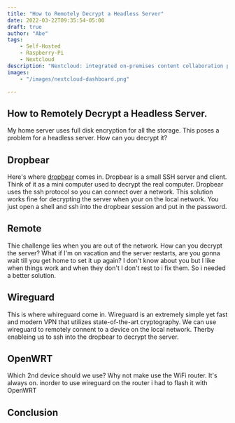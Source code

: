 ```yaml
---
title: "How to Remotely Decrypt a Headless Server"
date: 2022-03-22T09:35:54-05:00
draft: true
author: "Abe"
tags:
    - Self-Hosted
    - Raspberry-Pi
    - Nextcloud
description: "Nextcloud: integrated on-premises content collaboration platform"
images:
    - "/images/nextcloud-dashboard.png"

---
```


## How to Remotely Decrypt a Headless Server.

My home server uses full disk encryption for all the storage. This poses a problem for a headless server. How can you decrypt it?

## Dropbear

Here's where [dropbear](https://matt.ucc.asn.au/dropbear/dropbear.html) comes in. Dropbear is a small SSH server and client. Think of it as a mini computer used to decrypt the real computer. Dropbear uses the ssh protocol so you can connect over a network. This solution works fine for decrypting the server when your on the local network. You just open a shell and ssh into the dropbear session and put in the password.

## Remote

Thie challenge lies when you are out of the network. How can you decrypt the server? What if I'm on vacation and the server restarts, are you gonna wait till you get home to set it up again? I don't know about you but l like when things work and when they don't I don't rest to i fix them. So i needed a better solution.

## Wireguard

This is where whireguard come in. Wireguard is an extremely simple yet fast and modern VPN that utilizes state-of-the-art cryptography. We can use wireguard to remotely connent to a device on the local network. Therby enableing us to ssh into the dropbear to decrypt the server.

## OpenWRT

Which 2nd device should we use? Why not make use the WiFi router. It's always on. inorder to use wireguard on the router i had to flash it with OpenWRT

## Conclusion
